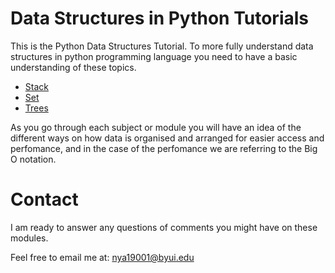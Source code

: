 # **Data Structures in Python Tutorials**
This is the Python Data Structures Tutorial. To more fully understand data structures in python programming language you need to have a basic understanding of these topics.
* [Stack](https://github.com/willardnyamombe/CSE-Datastructures/blob/main/DatastructureTutorials/Stacks.md)
* [Set](https://github.com/willardnyamombe/CSE-Datastructures/blob/main/DatastructureTutorials/sets.md)
* [Trees](https://github.com/willardnyamombe/CSE-Datastructures/blob/main/DatastructureTutorials/tree.md)

As you go through each subject or module you will have an idea of the different ways on how data is organised and arranged for easier access and perfomance, and in the case of the perfomance we are referring to the Big O notation.

# **Contact**
I am ready to answer any questions of comments you might have on these modules. 

Feel free to email me at:
[nya19001@byui.edu](https://mail.outlook.com)

